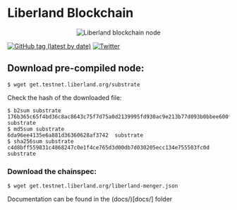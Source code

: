 # Liberland Blockchain    
<p>
<center>

  <img style="max-height: 250px;" alt="Liberland blockchain node" title="Liberland Logo" src="Liberland_official_znak.png">
</center>
</p>


[![GitHub tag (latest by date)](https://img.shields.io/github/v/tag/liberland/liberland_node)](https://github.com/liberland/liberland_node/tags) [![Twitter](https://img.shields.io/badge/Twitter-gray?logo=twitter)](https://twitter.com/liberland)



## Download pre-compiled node:  
```shell
$ wget get.testnet.liberland.org/substrate  
```


Check the hash of the downloaded file:
```shell
$ b2sum substrate 
176b365c65f4bd36c8ac8643c75f7d75a0d2139995fd930ac9e213b77d093b0bbee600fa233037b8566accfaec2c22d62c8ead0b2b0b7c4aa5eee6825a4742a9  substrate
$ md5sum substrate 
6da96ee4135e6a881d36360628af3742  substrate
$ sha256sum substrate 
c4d8bff559831c4868247c0e1f4ce765d3d00db7d030205ecc134e755503fc0d  substrate
```

### Download the chainspec:  
```shell
$ wget get.testnet.liberland.org/liberland-menger.json
```


Documentation can be found in the (docs/)[docs/] folder


